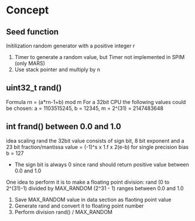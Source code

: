 # Concept
## Seed function
Initilization random generator with a positive integer r
1. Timer to generate a random value, but Timer not implemented in SPIM (only MARS)
2. Use stack pointer and multiply by n

## uint32_t rand()
Formula rn = (a\*rn-1+b) mod m
For a 32bit CPU the following values could be chosen:
a = 1103515245, b = 12345, m = 2^(31) = 2147483648

## int frand() between 0.0 and 1.0
idea scaling rand
the 32bit value consists of sign bit, 8 bit exponent and a 23 bit fraction/mantissa
value = (-1)^s x 1.f x 2(e-b) for single precision bias b = 127
- The sign bit is always 0 since rand should return positive  value between 0.0 and 1.0

One idea to perform it is to make a floating point division:
rand (0 to 2^(31)-1) divided by MAX_RANDOM (2^31 - 1) ranges between 0.0 and 1.0

1. Save MAX_RANDOM value in data section as flaoting point value
2. Generate rand and convert it to floating point number
3. Perform division rand() / MAX_RANDOM
